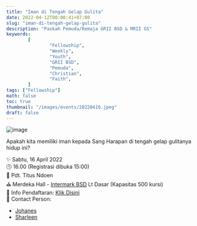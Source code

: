 ```yaml
---
title: "Iman di Tengah Gelap Gulita"
date: 2022-04-12T00:00:41+07:00
slug: "iman-di-tengah-gelap-gulita"
description: "Paskah Pemuda/Remaja GRII BSD & MRII GS"
keywords:
        [
                "Fellowship",
                "Weekly",
                "Youth",
                "GRII BSD",
                "Pemuda",
                "Christian",
                "Faith",
        ]
tags: ["Fellowship"]
math: false
toc: true
thumbnail: "/images/events/20220416.jpeg"
draft: false
---
```


![image](/images/events/20220416.jpeg)

Apakah kita memiliki iman kepada Sang Harapan di tengah gelap gulitanya hidup ini?

✨ Sabtu, 16 April 2022\
🕓 16.00 (Registrasi dibuka 15:00)\
📖 Pdt. Titus Ndoen\
⛪ Merdeka Hall - [Intermark BSD](https://bit.ly/LokasiIntermark) Lt Dasar (Kapasitas 500 kursi)\
📝 Info Pendaftaran: [Klik Disini](https://docs.google.com/forms/d/e/1FAIpQLSe7RbsrSknBNBnVz6-0fmoqG03JVXDMhmNzjLjMNHDLWNz20Q/viewform)\
📱 Contact Person:
- [Johanes](wa.me/6281296968779)
- [Sharleen](wa.me/6281290199606)
